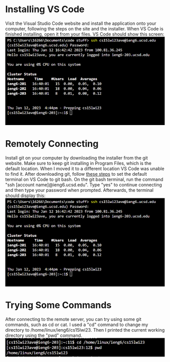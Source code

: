 # Installing VS Code

Visit the Visual Studio Code website and install the application onto your computer, following the steps on the site and the installer.
When VS Code is finished installing, open it from your files. VS Code should show this screen: ![Image](https://github.com/clarencechow/cse15l-lab-reports/blob/main/connecting_screenshot.png?raw=true)

# Remotely Connecting

Install git on your computer by downloading the installer from the git website. Make sure to keep git installing in Program Files, which is the default location. When I moved it to a different location VS Code was unable to find it. After downloading git, follow [these steps](https://stackoverflow.com/a/50527994) to set the default terminal on VS Code to git bash. On the git bash terminal, run the command "ssh [account name]@ieng6.ucsd.edu". Type "yes" to continue connecting and then type your password when prompted. Afterwards, the terminal should display this: ![Image](https://github.com/clarencechow/cse15l-lab-reports/blob/main/connecting_screenshot.png?raw=true)

# Trying Some Commands

After connecting to the remote server, you can try using some git commands, such as cd or cat. I used a "cd" command to change my directory to /home/linux/ieng6/cs15lwi23. Then I printed the current working directory using the "pwd" command. ![Image](https://github.com/clarencechow/cse15l-lab-reports/blob/main/commands_screenshot.png?raw=true)
